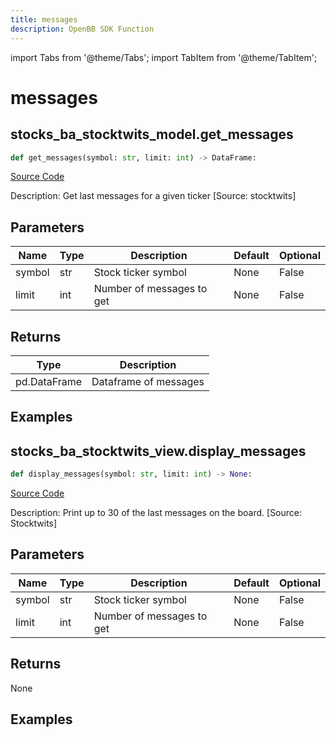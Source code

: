 ```yaml
---
title: messages
description: OpenBB SDK Function
---
```


import Tabs from '@theme/Tabs';
import TabItem from '@theme/TabItem';

# messages

<Tabs>
<TabItem value="model" label="Model" default>

## stocks_ba_stocktwits_model.get_messages

```python title='openbb_terminal/common/behavioural_analysis/stocktwits_model.py'
def get_messages(symbol: str, limit: int) -> DataFrame:
```
[Source Code](https://github.com/OpenBB-finance/OpenBBTerminal/tree/main/openbb_terminal/common/behavioural_analysis/stocktwits_model.py#L55)

Description: Get last messages for a given ticker [Source: stocktwits]

## Parameters

| Name | Type | Description | Default | Optional |
| ---- | ---- | ----------- | ------- | -------- |
| symbol | str | Stock ticker symbol | None | False |
| limit | int | Number of messages to get | None | False |

## Returns

| Type | Description |
| ---- | ----------- |
| pd.DataFrame | Dataframe of messages |

## Examples



</TabItem>
<TabItem value="view" label="View">

## stocks_ba_stocktwits_view.display_messages

```python title='openbb_terminal/common/behavioural_analysis/stocktwits_view.py'
def display_messages(symbol: str, limit: int) -> None:
```
[Source Code](https://github.com/OpenBB-finance/OpenBBTerminal/tree/main/openbb_terminal/common/behavioural_analysis/stocktwits_view.py#L37)

Description: Print up to 30 of the last messages on the board. [Source: Stocktwits]

## Parameters

| Name | Type | Description | Default | Optional |
| ---- | ---- | ----------- | ------- | -------- |
| symbol | str | Stock ticker symbol | None | False |
| limit | int | Number of messages to get | None | False |

## Returns

None

## Examples



</TabItem>
</Tabs>